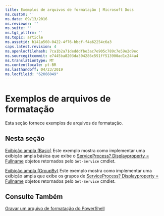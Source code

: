```yaml
---
title: Exemplos de arquivos de formatação | Microsoft Docs
ms.custom: ''
ms.date: 09/13/2016
ms.reviewer: ''
ms.suite: ''
ms.tgt_pltfrm: ''
ms.topic: article
ms.assetid: b141a560-0422-4f76-bbcf-f4a62254c6a3
caps.latest.revision: 4
ms.openlocfilehash: 7ca1b2a71dedddfbe3ac7e905c789c7e59e2d9ec
ms.sourcegitcommit: e7445ba8203da304286c591ff513900ad1c244a4
ms.translationtype: MT
ms.contentlocale: pt-BR
ms.lasthandoff: 04/23/2019
ms.locfileid: "62066049"
---
```

# <a name="examples-of-formatting-files"></a>Exemplos de arquivos de formatação

Esta seção fornece exemplos de arquivos de formatação.

## <a name="in-this-section"></a>Nesta seção

[Exibição ampla (Basic)](./wide-view-basic.md) Este exemplo mostra como implementar uma exibição ampla básica que exibe o [ServiceProcess? Displayproperty = Fullname](/dotnet/api/System.ServiceProcess.ServiceController) objetos retornados pelo `Get-Service` cmdlet.

[Exibição ampla (GroupBy)](./wide-view-groupby.md) Este exemplo mostra como implementar uma exibição ampla que exibe os grupos de [ServiceProcess? Displayproperty = Fullname](/dotnet/api/System.ServiceProcess.ServiceController) objetos retornados pelo `Get-Service` cmdlet.

## <a name="see-also"></a>Consulte Também

[Gravar um arquivo de formatação do PowerShell](./writing-a-powershell-formatting-file.md)
